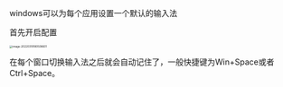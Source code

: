windows可以为每个应用设置一个默认的输入法

首先开启配置

<img src="https://gitee.com/kiwi4814/pictures/raw/master/img/image-20220319180508601.png" alt="image-20220319180508601" style="zoom:33%;" />

在每个窗口切换输入法之后就会自动记住了，一般快捷键为Win+Space或者Ctrl+Space。